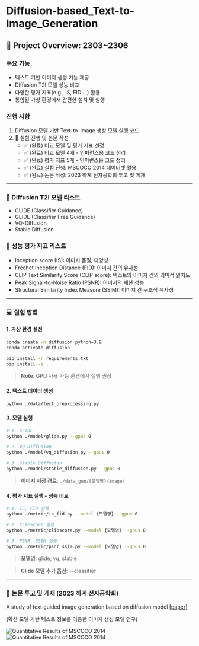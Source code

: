 # Diffusion-based_Text-to-Image_Generation

## &#x1F4E2; Project Overview: 2303~2306

### 주요 기능
- 텍스트 기반 이미지 생성 기능 제공
- Diffusion T2I 모델 성능 비교
- 다양한 평가 지표(e.g., IS, FID ...) 활용
- 통합된 가상 환경에서 간편한 설치 및 실행

### 진행 사항
1. Diffusion 모델 기반 Text-to-Image 생성 모델 실행 코드
2. &#x1F680; 실험 진행 및 논문 작성
    - &#x2705; (완료) 비교 모델 및 평가 지표 선정
    - &#x2705; (완료) 비교 모델 4개 - 인퍼런스용 코드 정리
    - &#x2705; (완료) 평가 지표 5개 - 인퍼런스용 코드 정리
    - &#x2705; (완료) 실험 진행: MSCOCO 2014 데이터셋 활용
    - &#x2705; (완료) 논문 작성: 2023 하계 전자공학회 투고 및 게재

----

### &#x1F31F; Diffusion T2I 모델 리스트
- GLIDE (Classifier Guidance)
- GLIDE (Classifier Free Guidance)
- VQ-Diffusion
- Stable Diffusion

### &#x1F4AB; 성능 평가 지표 리스트
- Inception score (IS): 이미지 품질, 다양성
- Fréchet Inception Distance (FID): 이미지 간의 유사성
- CLIP Text Similarity Score (CLIP score): 텍스트와 이미지 간의 의미적 일치도
- Peak Signal-to-Noise Ratio (PSNR): 이미지의 재현 성능
- Structural Similarity Index Measure (SSIM): 이미지 간 구조적 유사성

----

### 💻 실험 방법
#### 1. 가상 환경 설정

```bash
conda create -n diffusion python=3.9
conda activate diffusion

pip install -r requirements.txt
pip install -e .
```
> **Note**: GPU 사용 가능 환경에서 실행 권장

#### 2. 텍스트 데이터 생성

```bash
python ./data/text_preprocessing.py
```

#### 3. 모델 실행

```bash
# 1. GLIDE
python ./model/glide.py --gpus 0

# 2. VQ-Diffusion
python ./model/vq_diffusion.py --gpus 0

# 3. Stable Diffusion
python ./model/stable_diffusion.py --gpus 0
```
> **이미지 저장 경로**: ```./data_gen/{모델명}/image/```


#### 4. 평가 지표 실행 - 성능 비교
```bash
# 1. IS, FID 실행
python ./metric/is_fid.py --model {모델명} --gpus 0

# 2. CLIPScore 실행
python ./metric/clipscore.py --model {모델명} --gpus 0

# 3. PSNR, SSIM 실행
python ./metric/psnr_ssim.py --model {모델명} --gpus 0
```
> **모델명**: glide, vq, stable

> **Glide 모델 추가 옵션**: --classifier

----

### 📄 논문 투고 및 게재 (2023 하계 전자공학회)
A study of text guided image generation based on diffusion model 
[[paper]](./A_study_of_text_guided_image_generation_based_on_diffusion_model.pdf) 

(확산 모델 기반 텍스트 정보를 이용한 이미지 생성 모델 연구)

![Quantitative Results of MSCOCO 2014](./figure/１.png)
![Quantitative Results of MSCOCO 2014](./figure/２.png)
